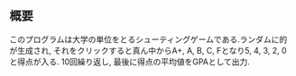 ## 概要
このプログラムは大学の単位をとるシューティングゲームである.ランダムに的が生成され, それをクリックすると真ん中からA+, A, B, C, Fとなり5, 4, 3, 2, 0と得点が入る. 10回繰り返し, 最後に得点の平均値をGPAとして出力. 